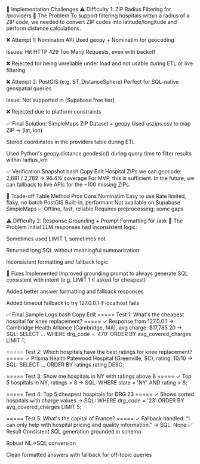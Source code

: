 🧠 Implementation Challenges
⚠️ Difficulty 1: ZIP Radius Filtering for /providers
🧩 The Problem
To support filtering hospitals within a radius of a ZIP code, we needed to convert ZIP codes into latitude/longitude and perform distance calculations.

❌ Attempt 1: Nominatim API
Used geopy + Nominatim for geocoding

Issues: Hit HTTP 429 Too Many Requests, even with backoff

❌ Rejected for being unreliable under load and not usable during ETL or live filtering

❌ Attempt 2: PostGIS (e.g. ST_DistanceSphere)
Perfect for SQL-native geospatial queries

Issue: Not supported in [Supabase free tier]

❌ Rejected due to platform constraints

✅ Final Solution: SimpleMaps ZIP Dataset + geopy
Used uszips.csv to map ZIP → (lat, lon)

Stored coordinates in the providers table during ETL

Used Python's geopy.distance.geodesic() during query time to filter results within radius_km

✅ Verification Snapshot
bash
Copy
Edit
Hospital ZIPs we can geocode: 2,681 / 2,782 → 96.4% coverage
For MVP, this is sufficient. In the future, we can fallback to live APIs for the ~100 missing ZIPs.

🔁 Trade-off Table
Method	Pros	Cons
Nominatim	Easy to use	Rate limited, flaky, no batch
PostGIS	Built-in, performant	Not available on Supabase
SimpleMaps ✅	Offline, fast, reliable	Requires preprocessing; some gaps

⚠️ Difficulty 2: Response Grounding + Prompt Formatting for /ask
🧩 The Problem
Initial LLM responses had inconsistent logic:

Sometimes used LIMIT 1, sometimes not

Returned long SQL without meaningful summarization

Inconsistent formatting and fallback logic

🔄 Fixes Implemented
Improved grounding prompt to always generate SQL consistent with intent (e.g. LIMIT 1 if asked for cheapest)

Added better answer formatting and fallback responses

Added timeout fallback to try 127.0.0.1 if localhost fails

✅ Final Sample Logs
bash
Copy
Edit
===== Test 1: What's the cheapest hospital for knee replacement? =====
✓ Response from 127.0.0.1
→ Cambridge Health Alliance (Cambridge, MA), avg charge: $17,785.20
→ SQL: SELECT ... WHERE drg_code = '470' ORDER BY avg_covered_charges LIMIT 1;

===== Test 2: Which hospitals have the best ratings for knee replacement? =====
✓ Prisma Health Patewood Hospital (Greenville, SC), rating: 10/10
→ SQL: SELECT ... ORDER BY ratings.rating DESC;

===== Test 3: Show me hospitals in NY with ratings above 8 =====
✓ Top 5 hospitals in NY, ratings > 8
→ SQL: WHERE state = 'NY' AND rating > 8;

===== Test 4: Top 5 cheapest hospitals for DRG 23 =====
✓ Shows sorted hospitals with charge values
→ SQL: WHERE drg_code = '23' ORDER BY avg_covered_charges LIMIT 5;

===== Test 5: What's the capital of France? =====
✓ Fallback handled: “I can only help with hospital pricing and quality information.”
→ SQL: None
✅ Result
Consistent SQL generation grounded in schema

Robust NL→SQL conversion

Clean formatted answers with fallback for off-topic queries